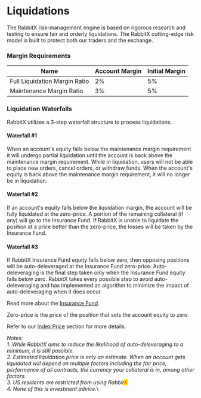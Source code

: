 # Liquidations

The RabbitX risk-management engine is based on rigorous research and testing to ensure fair and orderly liquidations. The RabbitX cutting-edge risk model is built to protect both our traders and the exchange.&#x20;

### Margin Requirements

<table><thead><tr><th>Name</th><th>Account Margin</th><th data-hidden>Initial Margin</th></tr></thead><tbody><tr><td>Full Liquidation Margin Ratio</td><td>2%</td><td>5%</td></tr><tr><td>Maintenance Margin Ratio</td><td>3%</td><td>5%</td></tr></tbody></table>

### Liquidation Waterfalls

RabbitX utilizes a 3-step waterfall structure to process liquidations.&#x20;

#### Waterfall #1

When an account's equity falls below the maintenance margin requirement it will undergo partial liquidation until the account is back above the maintenance margin requirement. While in liquidation, users will not be able to place new orders, cancel orders, or withdraw funds. When the account's equity is back above the maintenance margin requirement, it will no longer be in liquidation.&#x20;

#### Waterfall #2

If an account's equity falls below the liquidation margin, the account will be fully liquidated at the zero-price. A portion of the remaining collateral (if any) will go to the Insurance Fund. If RabbitX is unable to liquidate the position at a price better than the zero-price, the losses will be taken by the Insurance Fund.

#### Waterfall #3

If RabbitX Insurance Fund equity falls below zero, then opposing positions will be auto-deleveraged at the Insurance Fund zero-price. Auto-deleveraging is the final step taken only when the Insurance Fund equity falls below zero. RabbitX takes every possible step to avoid auto-deleveraging and has implemented an algorithm to minimize the impact of auto-deleveraging when it does occur.&#x20;



Read more about the [Insurance Fund](insurance-fund.md).&#x20;

Zero-price is the price of the position that sets the account equity to zero.

Refer to our [Index Price](index-price.md) section for more details.&#x20;

_Notes:_\
_1. While RabbitX aims to reduce the likelihood of auto-deleveraging to a minimum, it is still possible._\
_2. Estimated liquidation price is only an estimate. When an account gets liquidated will depend on multiple factors including the fair price, performance of all contracts, the currency your collateral is in, among other factors._\
_3. US residents are restricted from using Rabbit<mark style="color:red;">X</mark>._\
_4. None of this is investment advice._\
